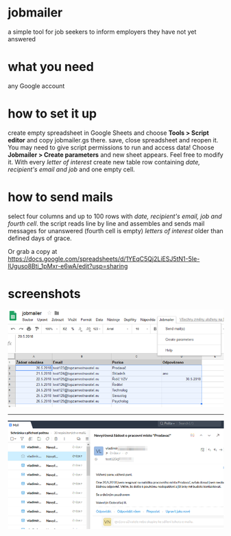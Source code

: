 # jobmailer
a simple tool for job seekers to inform employers they have not yet answered

# what you need
any Google account

# how to set it up
create empty spreadsheet in Google Sheets and choose __Tools > Script editor__
and copy jobmailer.gs there. save, close spreadsheet and reopen it.
You may need to give script permissions to run and access data!
Choose __Jobmailer > Create parameters__ and new sheet appears.
Feel free to modify it. With every _letter of interest_ create new table row
containing _date, recipient's email and job_ and one empty cell.

# how to send mails
select four columns and up to 100 rows with _date, recipient's email, job and fourth cell_.
the script reads line by line and assembles and sends mail messages for unanswered
(fourth cell is empty) _letters of interest_ older than defined days of grace.

Or grab a copy at
https://docs.google.com/spreadsheets/d/1YEqC5Qj2LiESJ5tN1-5Ie-lUguso8Bti_1pMxr-e6wA/edit?usp=sharing

# screenshots
![sample](https://raw.githubusercontent.com/vlna/jobmailer/master/doc/sample.png)

----
![mail](https://raw.githubusercontent.com/vlna/jobmailer/master/doc/mail.png)
